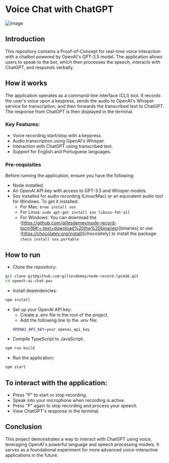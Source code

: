 # Voice Chat with ChatGPT

![image](https://github.com/deliton/speech-ai-chat-poc/assets/47995046/a2944873-639a-4758-885e-70727d394715)

## Introduction

This repository contains a Proof-of-Concept for real-time voice interaction with a chatbot powered by OpenAI's GPT-3.5 model. The application allows users to speak to the bot, which then processes the speech, interacts with ChatGPT, and responds verbally.

## How it works

The application operates as a command-line interface (CLI) tool. It records the user's voice upon a keypress, sends the audio to OpenAI's Whisper service for transcription, and then forwards the transcribed text to ChatGPT. The response from ChatGPT is then displayed in the terminal.

### Key Features:

- Voice recording start/stop with a keypress.
- Audio transcription using OpenAI's Whisper.
- Interaction with ChatGPT using transcribed text.
- Support for English and Portuguese languages.

### Pre-requisites

Before running the application, ensure you have the following:

- Node installed.
- An OpenAI API key with access to GPT-3.5 and Whisper models.
- Sox installed for audio recording (Linux/Mac) or an equivalent audio tool for Windows. To get it installed:
  - For Mac: `brew install sox`
  - For Linux: `sudo apt-get install sox libsox-fmt-all`
  - For Windows: You can download the (https://github.com/gillesdemey/node-record-lpcm16#:~:text=download%20the%20binaries)[binaries] or use (https://chocolatey.org/install)[chocolately] to install the package: `choco install sox.portable`

## How to run

- Clone the repository:

```bash
git clone git@github.com:gillesdemey/node-record-lpcm16.git
cd speech-ai-chat-poc
```

- Install dependencies:
```bash
npm install
```

- Set up your OpenAI API key:
    - Create a .env file in the root of the project.
    - Add the following line to the .env file:
    ```bash
    OPENAI_API_KEY=your_openai_api_key
    ```
- Compile TypeScript to JavaScript:
```bash
npm run build
```

- Run the application:
```bash
npm start
```

## To interact with the application:

- Press "P" to start or stop recording.
- Speak into your microphone when recording is active.
- Press "P" again to stop recording and process your speech.
- View ChatGPT's response in the terminal.


## Conclusion
This project demonstrates a way to interact with ChatGPT using voice, leveraging OpenAI's powerful language and speech processing models. It serves as a foundational experiment for more advanced voice-interactive applications in the future.
